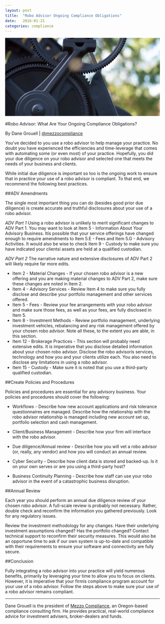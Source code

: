 ```yaml
---
layout: post
title:  "Robo Advisor Ongoing Compliance Obligations"
date:   2016-01-21 
categories: compliance 
---
```


![using a robo advisor](/images/moving-parts.jpeg)

#Robo Advisor: What Are Your Ongoing Compliance Obligations?

By Dane Grouell | [@mezzocompliance](https://twitter.com/mezzocompliance)

You've decided to you use a robo advisor to help manage your practice. No doubt you have experienced the efficiencies and time-leverage that comes with automating some (or even most) of your practice. Hopefully, you did your due diligence on your robo advisor and selected one that meets the needs of your business and clients. 

While initial due diligence is important so too is the ongoing work to ensure that in practice your use of a robo advisor is compliant. To that end, we recommend the following best practices.

##ADV Amendments

The single most important thing you can do (besides good prior due diligence) is create accurate and truthful disclosures about your use of a robo advisor. 

*ADV Part 1* Using a robo advisor is unlikely to merit significant changes to ADV Part 1. You may want to look at Item 5 - Information About Your Advisory Business. Itís possible that your service offerings have changed enough to require amendments to Item 5.E - Fees and Item 5.G - Advisory Activities. It would also be wise to check Item 9 - Custody to make sure you have indicated your clientsí assets are held at a qualified custodian.

*ADV Part 2* The narrative nature and extensive disclosures of ADV Part 2 will likely require far more edits. 

- Item 2 - Material Changes - If your chosen robo advisor is a new offering and you are making material changes to ADV Part 2, make sure these changes are noted in Item 2.
- Item 4 - Advisory Services - Review Item 4 to make sure you fully disclose and describe your portfolio management and other services offered.  
- Item 5 - Fees - Review your fee arrangements with your robo advisor and make sure those fees, as well as your fees, are fully disclosed in Item 5.
- Item 8 - Investment Methods - Review portfolio management, underlying investment vehicles, rebalancing and any risk management offered by your chosen robo advisor. Note all these, to the extent you are able, in this section. 
- Item 12 - Brokerage Practices - This section will probably need extensive edits. It is imperative that you disclose detailed information about your chosen robo advisor. Disclose the robo advisorís services, technology and how you and your clients utilize each. You also need to disclose any limitations in using a robo advisor.
- Item 15 - Custody - Make sure it is noted that you use a third-party qualified custodian.    

##Create Policies and Procedures

Policies and procedures are essential for any advisory business. Your policies and procedures should cover the following:

- Workflows - Describe how new account applications and risk tolerance questionnaires are managed. Describe how the relationship with the robo advisor relationship is managed including new account set up, portfolio selection and cash management. 

- Client/Business Management - Describe how your firm will interface with the robo advisor.

- Due diligence/Annual review - Describe how you will vet a robo advisor (or, really, any vendor) and how you will conduct an annual review. 

- Cyber Security - Describe how client data is stored and backed-up. Is it on your own serves or are you using a third-party host?  

- Business Continuity Planning - Describe how staff can use your robo advisor in the event of a catastrophic business disruption.

##Annual Review

Each year you should perform an annual due diligence review of your chosen robo advisor. A full-scale review is probably not necessary. Rather, double check and reconfirm the information you gathered previously. Look for any regulatory issues. 

Review the investment methodology for any changes. Have their underlying investment assumptions changed? Has the portfolio changed? 
Contact technical support to reconfirm their security measures. This would also be an opportune time to ask if our own system is up-to-date and compatible with their requirements to ensure your software and connectivity are fully secure. 

##Conclusion

Fully integrating a robo advisor into your practice will yield numerous benefits, primarily by leveraging your time to allow you to focus on clients. However, it is imperative that your firmís compliance program account for your use of a robo advisor.  Follow the steps above to make sure your use of a robo advisor remains compliant.

---

Dane Grouell is the president of [Mezzo Compliance](http://www.mezzocompliance.com/), an Oregon-based compliance consulting firm. He provides practical, real-world compliance advice for investment advisers, broker-dealers and funds.
